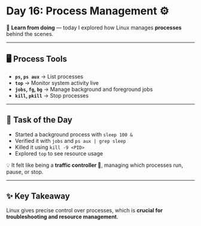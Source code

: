# Day 16: Process Management ⚙️

🚀 **Learn from doing** — today I explored how Linux manages **processes** behind the scenes.  

---

## 🖥️ Process Tools  

- **`ps`, `ps aux`** → List processes  
- **`top`** → Monitor system activity live  
- **`jobs`, `fg`, `bg`** → Manage background and foreground jobs  
- **`kill`, `pkill`** → Stop processes  

---

## 📂 Task of the Day  

- Started a background process with `sleep 100 &`  
- Verified it with `jobs` and `ps aux | grep sleep`  
- Killed it using `kill -9 <PID>`  
- Explored `top` to see resource usage  

💡 It felt like being a **traffic controller 🚦**, managing which processes run, pause, or stop.  

---

## ✨ Key Takeaway  

Linux gives precise control over processes, which is **crucial for troubleshooting and resource management**.  
